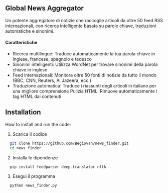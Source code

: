## Global News Aggregator

Un potente aggregatore di notizie che raccoglie articoli da oltre 50 feed RSS internazionali, con ricerca intelligente basata su parole chiave, traduzioni automatiche e sinonimi.

#### Caratteristiche

- Ricerca multilingue: Traduce automaticamente la tua parola chiave in inglese, francese, spagnolo e tedesco
- Sinonimi intelligenti: Utilizza WordNet per trovare sinonimi della parola chiave in inglese
- Feed internazionali: Monitora oltre 50 fonti di notizie da tutto il mondo (BBC, CNN, Reuters, Al Jazeera, ecc.)
- Traduzione automatica: Traduce i riassunti degli articoli in italiano per una migliore comprensione
Pulizia HTML: Rimuove automaticamente i tag HTML dai contenuti
## Installation

How to install and run the code:


1. Scarica il codice
```bash
  git clone https://github.com/Begiovan/news_finder.git
  cd news_finder
```

2. Installa le dipendenze
```bash
  pip install feedparser deep-translator nltk
```

3. Esegui il programma
```bash
  python news_finder.py
```
